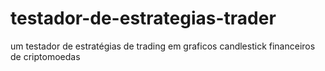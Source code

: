 # testador-de-estrategias-trader
um testador de estratégias de trading em graficos candlestick financeiros de criptomoedas
